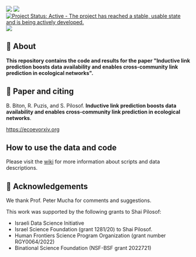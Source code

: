 <!-- 
library(badger)
badger::badge_doi(doi = "XXXXXXX", color = 'orange')
badger::badge_lifecycle(stage = 'stable', color = 'green')
badger::badge_repostatus(status = 'Active')
badger::badge_custom(x = 'devtools installation', y = 'v2.0', color = 'yellow')
-->

[![](https://img.shields.io/badge/doi-10.1111/2041--210X.13569-orange.svg)](https://doi.org/10.1111/2041-210X.13569) [![](https://img.shields.io/badge/lifecycle-stable-green.svg)](https://lifecycle.r-lib.org/articles/stages.html#stable) [![Project Status: Active - The project has reached a stable, usable state and is being actively developed.](https://www.repostatus.org/badges/latest/active.svg)](https://www.repostatus.org/#active) ![](https://img.shields.io/badge/devtools%20installation-v2.0-yellow.svg)

## :wave: About
**This repository contains the code and results for the paper "Inductive link prediction boosts data availability and enables
cross-community link prediction in ecological networks".** 

## :page_facing_up: Paper and citing
B. Biton, R. Puzis, and S. Pilosof. **Inductive link prediction boosts data availability and enables
cross-community link prediction in ecological networks**. 

https://ecoevorxiv.org


## How to use the data and code
Please visit the [wiki](https://github.com/Ecological-Complexity-Lab/eco_ILP/wiki) for more information about scripts and data descriptions.


## :green_heart: Acknowledgements
We thank Prof. Peter Mucha for comments and suggestions.

This work was supported by the following grants to Shai Pilosof:
* Israeli Data Science Initiative
* Israel Science Foundation (grant 1281/20) to Shai Pilosof.
* Human Frontiers Science Program Organization (grant number RGY0064/2022)
* Binational Science Foundation (NSF-BSF grant 2022721)

